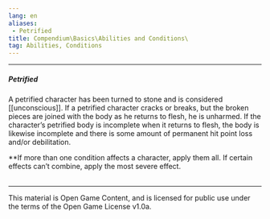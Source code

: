 ```yaml
---
lang: en
aliases:
 - Petrified
title: Compendium\Basics\Abilities and Conditions\
tag: Abilities, Conditions
---
```


---
##### Petrified

A petrified character has been turned to stone and is considered [[unconscious]]. If a petrified character cracks or breaks, but the broken pieces are joined with the body as he returns to flesh, he is unharmed. If the character’s petrified body is incomplete when it returns to flesh, the body is likewise incomplete and there is some amount of permanent hit point loss and/or debilitation.

**If more than one condition affects a character, apply them all. If certain effects can’t combine, apply the most severe effect.
<br><br>

---

This material is Open Game Content, and is licensed for public use under the terms of the Open Game License v1.0a.
